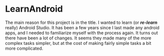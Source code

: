 # LearnAndroid
The main reason for this project is in the title. I wanted to learn (or ***re-learn*** really) Android Studio. It has been a few years since I last made any android apps, and I needed to familiarize myself with the process again. It turns out there have been a lot of changes. It seems they made many of the more complex tasks simpler, but at the cost of making fairly simple tasks a bit more complicated.
